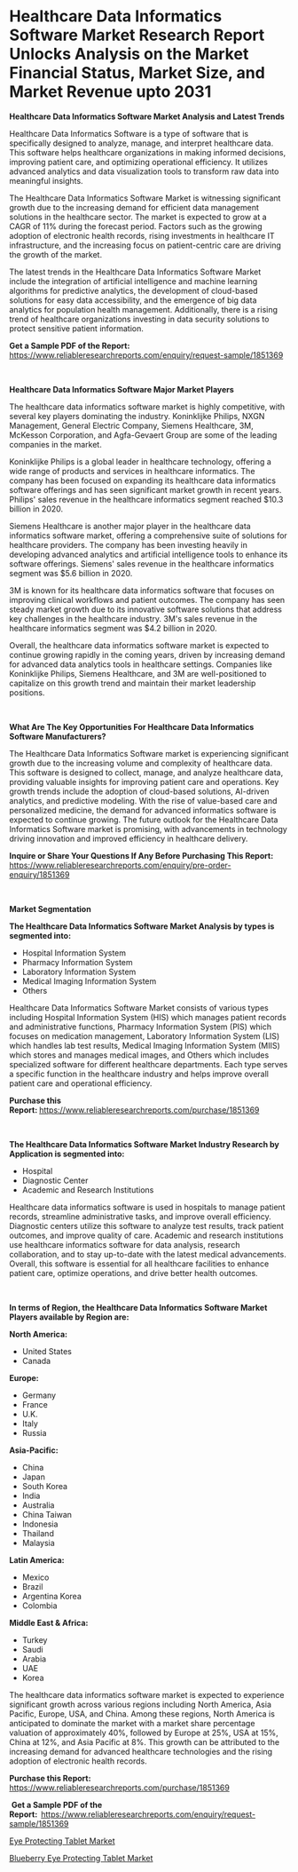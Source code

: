 <p><h1>Healthcare Data Informatics Software Market Research Report Unlocks Analysis on the Market Financial Status, Market Size, and Market Revenue upto 2031</h1></p><p><strong>Healthcare Data Informatics Software Market Analysis and Latest Trends</strong></p>
<p><p>Healthcare Data Informatics Software is a type of software that is specifically designed to analyze, manage, and interpret healthcare data. This software helps healthcare organizations in making informed decisions, improving patient care, and optimizing operational efficiency. It utilizes advanced analytics and data visualization tools to transform raw data into meaningful insights.</p><p>The Healthcare Data Informatics Software Market is witnessing significant growth due to the increasing demand for efficient data management solutions in the healthcare sector. The market is expected to grow at a CAGR of 11% during the forecast period. Factors such as the growing adoption of electronic health records, rising investments in healthcare IT infrastructure, and the increasing focus on patient-centric care are driving the growth of the market.</p><p>The latest trends in the Healthcare Data Informatics Software Market include the integration of artificial intelligence and machine learning algorithms for predictive analytics, the development of cloud-based solutions for easy data accessibility, and the emergence of big data analytics for population health management. Additionally, there is a rising trend of healthcare organizations investing in data security solutions to protect sensitive patient information.</p></p>
<p><strong>Get a Sample PDF of the Report:&nbsp;</strong> <a href="https://www.reliableresearchreports.com/enquiry/request-sample/1851369">https://www.reliableresearchreports.com/enquiry/request-sample/1851369</a></p>
<p>&nbsp;</p>
<p><strong>Healthcare Data Informatics Software Major Market Players</strong></p>
<p><p>The healthcare data informatics software market is highly competitive, with several key players dominating the industry. Koninklijke Philips, NXGN Management, General Electric Company, Siemens Healthcare, 3M, McKesson Corporation, and Agfa-Gevaert Group are some of the leading companies in the market.</p><p>Koninklijke Philips is a global leader in healthcare technology, offering a wide range of products and services in healthcare informatics. The company has been focused on expanding its healthcare data informatics software offerings and has seen significant market growth in recent years. Philips' sales revenue in the healthcare informatics segment reached $10.3 billion in 2020.</p><p>Siemens Healthcare is another major player in the healthcare data informatics software market, offering a comprehensive suite of solutions for healthcare providers. The company has been investing heavily in developing advanced analytics and artificial intelligence tools to enhance its software offerings. Siemens' sales revenue in the healthcare informatics segment was $5.6 billion in 2020.</p><p>3M is known for its healthcare data informatics software that focuses on improving clinical workflows and patient outcomes. The company has seen steady market growth due to its innovative software solutions that address key challenges in the healthcare industry. 3M's sales revenue in the healthcare informatics segment was $4.2 billion in 2020.</p><p>Overall, the healthcare data informatics software market is expected to continue growing rapidly in the coming years, driven by increasing demand for advanced data analytics tools in healthcare settings. Companies like Koninklijke Philips, Siemens Healthcare, and 3M are well-positioned to capitalize on this growth trend and maintain their market leadership positions.</p></p>
<p>&nbsp;</p>
<p><strong>What Are The Key Opportunities For Healthcare Data Informatics Software Manufacturers?</strong></p>
<p><p>The Healthcare Data Informatics Software market is experiencing significant growth due to the increasing volume and complexity of healthcare data. This software is designed to collect, manage, and analyze healthcare data, providing valuable insights for improving patient care and operations. Key growth trends include the adoption of cloud-based solutions, AI-driven analytics, and predictive modeling. With the rise of value-based care and personalized medicine, the demand for advanced informatics software is expected to continue growing. The future outlook for the Healthcare Data Informatics Software market is promising, with advancements in technology driving innovation and improved efficiency in healthcare delivery.</p></p>
<p><strong>Inquire or Share Your Questions If Any Before Purchasing This Report:</strong> <a href="https://www.reliableresearchreports.com/enquiry/pre-order-enquiry/1851369">https://www.reliableresearchreports.com/enquiry/pre-order-enquiry/1851369</a></p>
<p>&nbsp;</p>
<p><strong>Market Segmentation</strong></p>
<p><strong>The Healthcare Data Informatics Software Market Analysis by types is segmented into:</strong></p>
<p><ul><li>Hospital Information System</li><li>Pharmacy Information System</li><li>Laboratory Information System</li><li>Medical Imaging Information System</li><li>Others</li></ul></p>
<p><p>Healthcare Data Informatics Software Market consists of various types including Hospital Information System (HIS) which manages patient records and administrative functions, Pharmacy Information System (PIS) which focuses on medication management, Laboratory Information System (LIS) which handles lab test results, Medical Imaging Information System (MIIS) which stores and manages medical images, and Others which includes specialized software for different healthcare departments. Each type serves a specific function in the healthcare industry and helps improve overall patient care and operational efficiency.</p></p>
<p><strong>Purchase this Report:&nbsp;</strong><a href="https://www.reliableresearchreports.com/purchase/1851369">https://www.reliableresearchreports.com/purchase/1851369</a></p>
<p>&nbsp;</p>
<p><strong>The Healthcare Data Informatics Software Market Industry Research by Application is segmented into:</strong></p>
<p><ul><li>Hospital</li><li>Diagnostic Center</li><li>Academic and Research Institutions</li></ul></p>
<p><p>Healthcare data informatics software is used in hospitals to manage patient records, streamline administrative tasks, and improve overall efficiency. Diagnostic centers utilize this software to analyze test results, track patient outcomes, and improve quality of care. Academic and research institutions use healthcare informatics software for data analysis, research collaboration, and to stay up-to-date with the latest medical advancements. Overall, this software is essential for all healthcare facilities to enhance patient care, optimize operations, and drive better health outcomes.</p></p>
<p>&nbsp;</p>
<p><strong>In terms of Region, the Healthcare Data Informatics Software Market Players available by Region are:</strong></p>
<p>
    <p> <strong> North America: </strong>
        <ul>
            <li>United States</li>
            <li>Canada</li>
        </ul>
        </p> 
    <p> <strong> Europe: </strong>
        <ul>
            <li>Germany</li>
            <li>France</li>
            <li>U.K.</li>
            <li>Italy</li>
            <li>Russia</li>
        </ul>
        </p> 
    <p> <strong> Asia-Pacific: </strong>
        <ul>
            <li>China</li>
            <li>Japan</li>
            <li>South Korea</li>
            <li>India</li>
            <li>Australia</li>
            <li>China Taiwan</li>
            <li>Indonesia</li>
            <li>Thailand</li>
            <li>Malaysia</li>
        </ul>
        </p> 
    <p> <strong> Latin America: </strong>
        <ul>
            <li>Mexico</li>
            <li>Brazil</li>
            <li>Argentina Korea</li>
            <li>Colombia</li>
        </ul>
        </p> 
    <p> <strong> Middle East & Africa: </strong>
        <ul>
            <li>Turkey</li>
            <li>Saudi</li>
            <li>Arabia</li>
            <li>UAE</li>
            <li>Korea</li>
        </ul>
    </p>
    </p>
<p><p>The healthcare data informatics software market is expected to experience significant growth across various regions including North America, Asia Pacific, Europe, USA, and China. Among these regions, North America is anticipated to dominate the market with a market share percentage valuation of approximately 40%, followed by Europe at 25%, USA at 15%, China at 12%, and Asia Pacific at 8%. This growth can be attributed to the increasing demand for advanced healthcare technologies and the rising adoption of electronic health records.</p></p>
<p><strong>Purchase this Report: </strong><a href="https://www.reliableresearchreports.com/purchase/1851369">https://www.reliableresearchreports.com/purchase/1851369</a></p>
<p>&nbsp;<strong>Get a Sample PDF of the Report:&nbsp;&nbsp;</strong><a href="https://www.reliableresearchreports.com/enquiry/request-sample/1851369">https://www.reliableresearchreports.com/enquiry/request-sample/1851369</a></p>
<p><strong></strong></p>
<p><p><a href="https://issuu.com/reportprime-2/docs/eye-protecting-tablet-market-size-2030.pptx">Eye Protecting Tablet Market</a></p><p><a href="https://issuu.com/reportprime-2/docs/blueberry-eye-protecting-tablet-market-size-2030.p">Blueberry Eye Protecting Tablet Market</a></p></p>